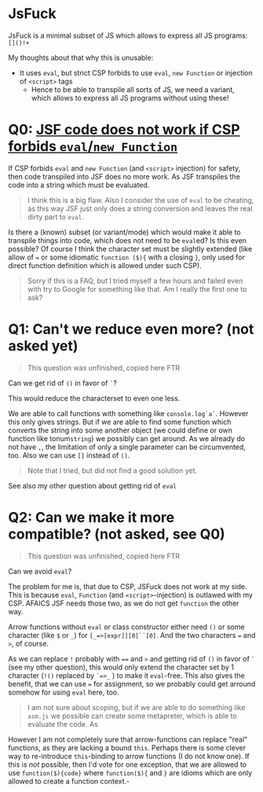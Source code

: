 # JsFuck

JsFuck is a minimal subset of JS which allows to express all JS programs: `[]()!+`

My thoughts about that why this is unusable:

- It uses `eval`, but strict CSP forbids to use `eval`, `new Function` or injection of `<script>` tags
  - Hence to be able to transpile all sorts of JS, we need a variant, which allows to express all JS programs without using these!

# Q0: [JSF code does not work if CSP forbids `eval`/`new Function`](https://github.com/aemkei/jsfuck/issues/131)

If CSP forbids `eval` and `new Function` (and `<script>` injection) for safety, then code transpiled into JSF does no more work.  As JSF transpiles the code into a string which must be evaluated.

> I think this is a big flaw.  Also I consider the use of `eval` to be cheating, as this way JSF just only does a string conversion and leaves the real dirty part to `eval`.

Is there a (known) subset (or variant/mode) which would make it able to transpile things into code, which does not need to be `eval`ed?  Is this even possible?  Of course I think the character set must be slightly extended (like allow of `=` or some idiomatic `function ($){` with a closing `}`, only used for direct function definition which is allowed under such CSP).

> Sorry if this is a FAQ, but I tried myself a few hours and failed even with try to Google for something like that.  Am I really the first one to ask?


# Q1: Can't we reduce even more?  (not asked yet)

> This question was unfinished, copied here FTR

Can we get rid of `()` in favor of `` ` ``?

This would reduce the characterset to even one less.

We are able to call functions with something like `` console.log`a` ``.  However this only gives strings.  But if we are able to find some function which converts the string into some another object (we could define or own function like tonum`string`) we possibly can get around.  As we already do not have `,`, the limitation of only a single parameter can be circumvented, too.  Also we can use `[]` instead of `()`.

> Note that I tried, but did not find a good solution yet.

See also my other question about getting rid of `eval`


# Q2: Can we make it more compatible? (not asked, see Q0)

> This question was unfinished, copied here FTR

Can we avoid `eval`?

The problem for me is, that due to CSP, JSFuck does not work at my side.
This is because `eval`, `Function` (and `<script>`-injection) is outlawed with my CSP.
AFAICS JSF needs those two, as we do not get `function` the other way.

Arrow functions without `eval` or class constructor either need `()` or some character (like `$` or `_`) for ``` [_=>[expr]][0]``[0] ```.
And the two characters `=` and `>`, of course.

As we can replace `!` probably with `==` and `>` and getting rid of `()` in favor of `` ` `` (see my other question),
this would only extend the character set by 1 character (`` !() `` replaced by `` `=>_ `` ) to make it `eval`-free.
This also gives the benefit, that we can use `=` for assignment, so we probably could get arround somehow for using `eval` here, too.

> I am not sure about scoping, but if we are able to do something like `asm.js` we possible can create some metapreter,
> which is able to evaluate the code.  As 

However I am not completely sure that arrow-functions can replace "real" functions,
as they are lacking a bound `this`.  Perhaps there is some clever way to re-introduce `this`-binding to arrow functions (I do not know one).  If this is *not* possible, then I'd vote for one exception, that we are allowed to use  `function($){code}` where `function($){` and `}` are idioms which are only allowed to create a function context.- 

